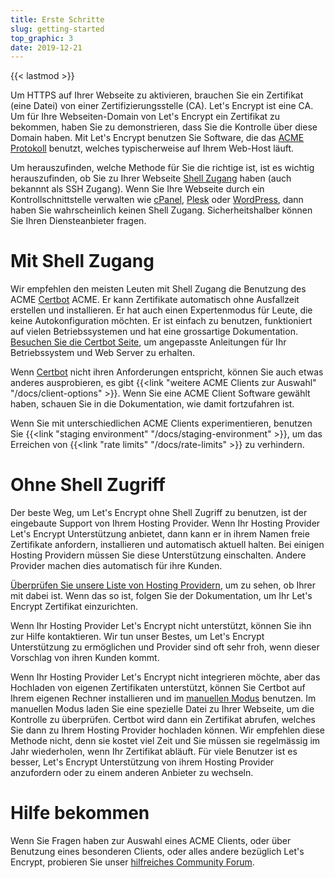 ```yaml
---
title: Erste Schritte
slug: getting-started
top_graphic: 3
date: 2019-12-21
---
```


{{< lastmod >}}

Um HTTPS auf Ihrer Webseite zu aktivieren, brauchen Sie ein Zertifikat (eine
Datei) von einer Zertifizierungsstelle (CA). Let's Encrypt ist eine CA. Um für
Ihre Webseiten-Domain von Let's Encrypt ein Zertifikat zu bekommen, haben Sie
zu demonstrieren, dass Sie die Kontrolle über diese Domain haben.
Mit Let's Encrypt benutzen Sie Software, die das
[ACME Protokoll](https://tools.ietf.org/html/rfc8555) benutzt, welches
typischerweise auf Ihrem Web-Host läuft.

Um herauszufinden, welche Methode für Sie die richtige ist, ist es wichtig
herauszufinden, ob Sie zu Ihrer Webseite 
[Shell Zugang](https://en.wikipedia.org/wiki/Shell_account) haben (auch bekannnt
als SSH Zugang). Wenn Sie Ihre Webseite durch ein Kontrollschnittstelle verwalten
wie [cPanel](https://cpanel.net/), [Plesk](https://www.plesk.com/) oder
[WordPress](https://wordpress.org/), dann haben Sie wahrscheinlich keinen Shell
Zugang. Sicherheitshalber können Sie Ihren Diensteanbieter fragen.

# Mit Shell Zugang

Wir empfehlen den meisten Leuten mit Shell Zugang die Benutzung des
ACME [Certbot] ACME. Er kann Zertifikate automatisch ohne Ausfallzeit erstellen
und installieren.
Er hat auch einen Expertenmodus für Leute, die keine Autokonfiguration möchten.
Er ist einfach zu benutzen, funktioniert auf vielen Betriebssystemen und hat eine
grossartige Dokumentation. [Besuchen Sie die Certbot Seite][Certbot], um angepasste
Anleitungen für Ihr Betriebssystem und Web Server zu erhalten.

Wenn [Certbot] nicht ihren Anforderungen entspricht, können Sie auch etwas anderes
ausprobieren, es gibt {{<link "weitere ACME Clients zur Auswahl" "/docs/client-options" >}}.
Wenn Sie eine ACME Client Software gewählt haben, schauen Sie in die Dokumentation,
wie damit fortzufahren ist.

Wenn Sie mit unterschiedlichen ACME Clients experimentieren, benutzen Sie
{{<link "staging environment" "/docs/staging-environment" >}}, um das Erreichen von
{{<link "rate limits" "/docs/rate-limits" >}} zu verhindern.

[Certbot]: https://certbot.eff.org/  "Certbot"

# Ohne Shell Zugriff

Der beste Weg, um Let's Encrypt ohne Shell Zugriff zu benutzen, ist der
eingebaute Support von Ihrem Hosting Provider. Wenn Ihr Hosting Provider
Let's Encrypt Unterstützung anbietet, dann kann er in ihrem Namen freie
Zertifikate anfordern, installieren und automatisch aktuell halten.
Bei einigen Hosting Providern müssen Sie diese Unterstützung einschalten.
Andere Provider machen dies automatisch für ihre Kunden.

[Überprüfen Sie unsere Liste von Hosting Providern](https://community.letsencrypt.org/t/web-hosting-who-support-lets-encrypt/6920),
um zu sehen, ob Ihrer mit dabei ist. Wenn das so ist, folgen Sie der
Dokumentation, um Ihr Let's Encrypt Zertifikat einzurichten.

Wenn Ihr Hosting Provider Let's Encrypt nicht unterstützt, können Sie
ihn zur Hilfe kontaktieren. Wir tun unser Bestes, um Let's Encrypt
Unterstützung zu ermöglichen und Provider sind oft sehr froh,
wenn dieser Vorschlag von ihren Kunden kommt.

Wenn Ihr Hosting Provider Let's Encrypt nicht integrieren möchte, aber
das Hochladen von eigenen Zertifikaten unterstützt, können Sie Certbot
auf Ihrem eigenen Rechner installieren und im [manuellen Modus](https://certbot.eff.org/docs/using.html#manual)
benutzen. Im manuellen Modus laden Sie eine spezielle Datei zu Ihrer
Webseite, um die Kontrolle zu überprüfen. Certbot wird dann ein Zertifikat
abrufen, welches Sie dann zu Ihrem Hosting Provider hochladen können.
Wir empfehlen diese Methode nicht, denn sie kostet viel Zeit und Sie
müssen sie regelmässig im Jahr wiederholen, wenn Ihr Zertifikat abläuft.
Für viele Benutzer ist es besser, Let's Encrypt Unterstützung von ihrem
Hosting Provider anzufordern oder zu einem anderen Anbieter zu wechseln.

# Hilfe bekommen

Wenn Sie Fragen haben zur Auswahl eines ACME Clients, oder über Benutzung eines
besonderen Clients, oder alles andere bezüglich Let's Encrypt, probieren Sie
unser [hilfreiches Community Forum](https://community.letsencrypt.org/).
